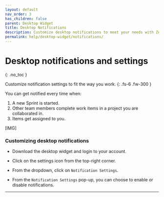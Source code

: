 ```yaml
---
layout: default
nav_order: 3
has_children: false
parent: Desktop Widget
title: Desktop Notifications
description: Customize desktop notifications to meet your needs with Zepel's Desktop Widget.
permalink: help/desktop-widget/notifications/
---
```

# Desktop notifications and settings
{: .no_toc }

Customize notification settings to fit the way you work.
{: .fs-6 .fw-300 }

You can get notified every time when:
1. A new Sprint is started.
2. Other team members complete work items in a project you are collaborated in.
3. Items get assigned to you.

[IMG]

### Customizing desktop notifications

- Download the desktop widget and login to your account.

- Click on the settings icon from the top-right corner.

- From the dropdown, click on ```Notification Settings```.

- From the ```Notification Settings``` pop-up, you can choose to enable or disable notifications.

---